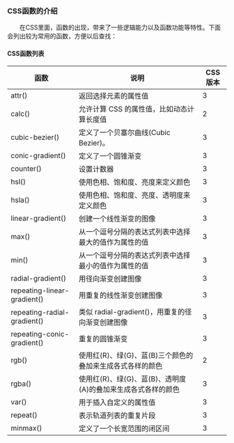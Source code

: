 ### CSS函数的介绍
&emsp;&emsp;在CSS里面，函数的出现，带来了一些逻辑能力以及函数功能等特性。下面会列出较为常用的函数，方便以后查找：
#### CSS函数列表
|函数|说明|CSS版本|
|---|---|---|
|attr()|返回选择元素的属性值|3|
|calc()|允许计算 CSS 的属性值，比如动态计算长度值|2|
|cubic-bezier()|定义了一个贝塞尔曲线(Cubic Bezier)。|3|
|conic-gradient()|	定义了一个圆锥渐变|3|
|counter()|设置计数器|3|
|hsl()|使用色相、饱和度、亮度来定义颜色|3|
|hsla()|使用色相、饱和度、亮度、透明度来定义颜色|3|
|linear-gradient()|创建一个线性渐变的图像|3|
|max()|从一个逗号分隔的表达式列表中选择最大的值作为属性的值|3|
|min()|从一个逗号分隔的表达式列表中选择最小的值作为属性的值|3|
|radial-gradient()|用径向渐变创建图像|3|
|repeating-linear-gradient()|用重复的线性渐变创建图像|3|
|repeating-radial-gradient()|	类似 radial-gradient()，用重复的径向渐变创建图像|3|
|repeating-conic-gradient()|重复的圆锥渐变|3|
|rgb()|使用红(R)、绿(G)、蓝(B)三个颜色的叠加来生成各式各样的颜色|2|
|rgba()|使用红(R)、绿(G)、蓝(B)、透明度(A)的叠加来生成各式各样的颜色|3|
|var()|用于插入自定义的属性值|3|
|repeat()|表示轨道列表的重复片段|3|
|minmax()|定义了一个长宽范围的闭区间|3|

